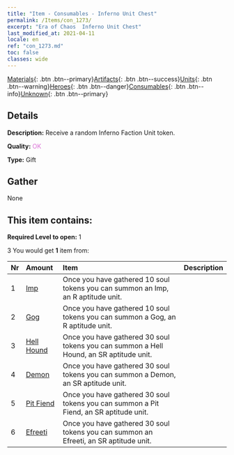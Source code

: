 ```yaml
---
title: "Item - Consumables - Inferno Unit Chest"
permalink: /Items/con_1273/
excerpt: "Era of Chaos  Inferno Unit Chest"
last_modified_at: 2021-04-11
locale: en
ref: "con_1273.md"
toc: false
classes: wide
---
```

 [Materials](/Items/){: .btn .btn--primary}[Artifacts](/Items/Artifacts/){: .btn .btn--success}[Units](/Items/Units/){: .btn .btn--warning}[Heroes](/Items/Heroes/){: .btn .btn--danger}[Consumables](/Items/Consumables/){: .btn .btn--info}[Unknown](/Items/Unknown/){: .btn .btn--primary}

## Details
 **Description:** Receive a random Inferno Faction Unit token.

 **Quality:** <span style="color: #DA70D6">OK</span>

 **Type:** Gift

## Gather

  None

## This item contains:

 **Required Level to open:** 1

 3 You would get **1** item  from:

  | Nr | Amount |     Item    | Description |
  |:---|:-------|:------------|:-----------:|
  | 1 | [Imp](/Items/unt_226/) | Once you have gathered 10 soul tokens you can summon an Imp, an R aptitude unit. | 
  | 2 | [Gog](/Items/unt_227/) | Once you have gathered 10 soul tokens you can summon a Gog, an R aptitude unit. | 
  | 3 | [Hell Hound](/Items/unt_228/) | Once you have gathered 30 soul tokens you can summon a Hell Hound, an SR aptitude unit. | 
  | 4 | [Demon](/Items/unt_229/) | Once you have gathered 30 soul tokens you can summon a Demon, an SR aptitude unit. | 
  | 5 | [Pit Fiend](/Items/unt_230/) | Once you have gathered 30 soul tokens you can summon a Pit Fiend, an SR aptitude unit. | 
  | 6 | [Efreeti](/Items/unt_231/) | Once you have gathered 30 soul tokens you can summon an Efreeti, an SR aptitude unit. | 
